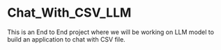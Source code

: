 # Chat_With_CSV_LLM
 This is an End to End project where we will be working on LLM model to build an application to chat with CSV file.
